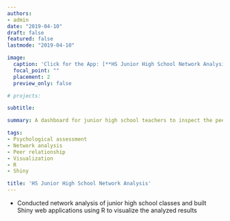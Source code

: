 ```yaml
---
authors:
- admin
date: "2019-04-10"
draft: false
featured: false
lastmode: "2019-04-10"

image:
  caption: 'Click for the App: [**HS Junior High School Network Analysis**](https://a072826.shinyapps.io/hwasoon_network/)'
  focal_point: ""
  placement: 2
  preview_only: false

# projects: 

subtitle: 

summary: A dashboard for junior high school teachers to inspect the peer networks of students and their psychological properties. 

tags:
- Psychological assessment
- Network analysis
- Peer relationship
- Visualization
- R
- Shiny

title: 'HS Junior High School Network Analysis'
---
```


- Conducted network analysis of junior high school classes and built Shiny web applications using R to visualize the analyzed results

